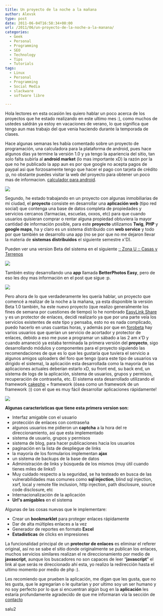 ```yaml
---
title: Un proyecto de la noche a la mañana
author: Alevsk
type: post
date: 2011-06-04T16:58:34+00:00
url: /2011/06/un-proyecto-de-la-noche-a-la-manana/
categories:
  - Geek
  - Personal
  - Programming
  - SEO
  - Technology
  - Tips
  - Tutorials
tags:
  - Linux
  - Personal
  - Programming
  - Social Media
  - slackware
  - software libre

---
```

Hola lectores en esta ocasión les quiero hablar un poco acerca de los proyectos que he estado realizando en este ultimo mes :), como muchos de ustedes saldrán ya estoy en vacaciones de verano, lo que significa que tengo aun mas trabajo del que venia haciendo durante la temporada de clases.

Hace algunas semanas les había comentado sobre un proyecto de programación, una calculadora para la plataforma de android, pues hace algunos días ya termine la versión 1.0 y ya tengo la apariencia del sitio, tan solo falta subirla al **android market** (lo mas importante xD) la razón por la que no he publicado la app aun es por que google no acepta pagos de paypal asi que forzosamente tengo que hacer el pago con tarjeta de crédito :p, no obstante puedes visitar la web del proyecto para obtener un poco mas de informacion. [calculador para android][1].

[![](http://android.alevsk.com/img/bg-entrenamiento.png)][2]

Segundo, he estado trabajando en un proyecto con algunas inmobiliarias de mi ciudad, el **proyecto** consiste en desarrollar una **aplicación web** (tipo red social) que contenga una base de datos completa de propiedades y servicios cercanos (farmacias, escuelas, oxxos, etc) para que cuando usuarios quisieran comprar o rentar alguna propiedad obtuviera la mayor cantidad de información posible, para este **proyecto** utilizamos **Twig**, **PHP** y **google maps**, ha y claro es un sistema distribuido con **web service** y todo por que también se desarrollo una app (no se por que no me dejaron llevar la materia de **sistemas distribuidos** el siguiente semestre x'D).

Pueden ver una version Beta del sistema en el siguiente [:: Zona U :: Casas y Terrenos][3]

[![](/images/zonau.jpg)][4]

También estoy desarrollando una **app** llamada **BetterPhotos Easy**, pero de eso les doy mas información en el post que sigue :p.

[![](/images/iphonedeveloper.jpg)][5]

Pero ahora de lo que verdaderamente les quería hablar, un proyecto que comencé a realizar de la noche a la mañana, ya esta disponible la versión Beta 1.0 también, ha este nuevo proyecto (que realizo generalmente los fines de semana por cuestiones de tiempo) lo he nombrado [EasyLink Share][6] y es un protector de enlaces, decidí realizarlo ya que por una parte veía los servicios existentes de este tipo y pensaba, esto no es nada complicado, puedo hacerlo en unas cuantas horas, y además por que en [forobeta][7] hay varios usuarios que querían un servicio de acortador y protector de enlaces, debido a eso me puse a programar un sábado a las 2 am x'D y cuando amaneció ya estaba terminada la primera versión del **proyecto**, sigo desarrollando módulos y componentes para el proyecto siguiendo las recomendaciones de que es lo que les gustaría que tuviera el servicio a algunos amigos uploaders del foro que tengo (para este tipo de usuarios va dirigido el sistema), la aplicación esta desarrollada como la mayoría de las aplicaciones actuales deberían estarlo xD, su front end, su back end, un sistema de logs de la aplicación, sistema de usuarios, grupos y permisos, recuperación de contraseña, etc. El sistema esta desarrollado utilizando el framework [cakephp][8] + framework (ósea como un framework de un framework :)) con el que es muy fácil desarrollar aplicaciones rápidamente!

[![](/images/easylinks.jpg)][9]

**Algunas características que tiene esta primera version son:**

  * Interfaz amigable con el usuario
  * protección de enlaces con contraseña
  * algunos usuarios me pidieron un **captcha** a la hora del re direccionamiento, asi que esta implementado
  * sistema de usuario, grupos y permisos
  * sistema de blog, para hacer publicaciones hacia los usuarios
  * paginación en la lista de despliegue de links
  * la mayoría de los formularios implementan **ajax**
  * un sistema de backups de la base de datos
  * Administración de links y búsqueda de los mismos (muy útil cuando tienes miles de links!)
  * Muy cuidado respecto a la seguridad, se ha testeado en busca de las vulnerabilidades mas comunes como **sql injection**, blind sql injection, xsrf, local y remote file inclusion, http injection, path disclosure, source code disclosure, etc
  * Internacionalización de la aplicación
  * **Url's amigables** en el sistema

Algunas de las cosas nuevas que le implementare:

  * Crear un **bookmarklet** para proteger enlaces rápidamente
  * Dar de alta múltiples enlaces a la vez
  * Generador de reportes en formato **Excel**
  * **Estadísticas** de clicks en impresiones

La funcionalidad principal de un **protector de enlaces** es eliminar el referer original, así no se sabe el sitio donde originalmente se publican los enlaces, muchos servicios similares realizan el re direccionamiento por medio de **javascript**, aunque los buscadores no son capaces de leer “**javascript**" el link al que serás re direccionado ahí esta, yo realizo la redirección hasta el ultimo momento por medio de php :).

Les recomiendo que prueben la aplicación, me digan que les gusta, que no les gusta, que le agregarían o le quitarían y por ultimo soy un ser humano y no soy perfecto por lo que si encuentran algún bug en la **aplicación** les estaría profundamente agradecido de que me informaran vía la sección de [contacto][10]

salu2

 [1]: http://android.alevsk.com/
 [2]: http://android.alevsk.com/img/bg-entrenamiento.png
 [3]: http://preview.zonau.com.mx/
 [4]: /images/zonau.jpg
 [5]: /images/iphonedeveloper.jpg
 [6]: http://protector.alevsk.com/
 [7]: http://forobeta.com
 [8]: http://www.alevsk.com/?s=cakephp&x=0&y=0
 [9]: /images/easylinks.jpg
 [10]: http://www.alevsk.com/contacto
